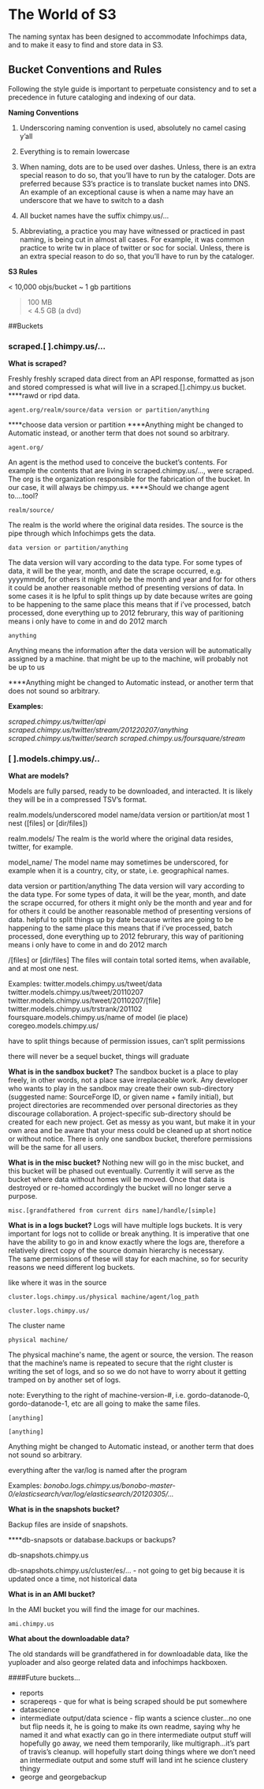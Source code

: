 # The World of S3

The naming syntax has been designed to accommodate Infochimps data, and to make it easy to find and store data in S3.

## Bucket Conventions and Rules

Following the style guide is important to perpetuate consistency and to set a precedence in future cataloging and indexing of our data.

**Naming Conventions**

1. Underscoring naming convention is used, absolutely no camel casing y’all 

2. Everything is to remain lowercase 

3. When naming, dots are to be used over dashes.  Unless, there is an extra special reason to do so, that you’ll have to run by the cataloger. Dots are preferred because S3’s practice is to translate bucket names into DNS. An example of an exceptional cause is when a name may have an underscore that we have to switch to a dash

4. All bucket names have the suffix chimpy.us/...

5. Abbreviating, a practice you may have witnessed or practiced in past naming, is being cut in almost all cases.  For example, it was common practice to write tw in place of twitter or soc for social.  Unless, there is an extra special reason to do so, that you’ll have to run by the cataloger.

**S3 Rules**

< 10,000 objs/bucket
~ 1 gb partitions
> 100 MB   
< 4.5 GB (a dvd)


##Buckets

### scraped.[ ].chimpy.us/...

**What is scraped?**

Freshly freshly scraped data direct from an API response, formatted as json and stored compressed is what will live in a scraped.[].chimpy.us bucket. ****rawd or ripd data. 


<pre><code>agent.org/realm/source/data version or partition/anything</pre></code>

****choose data version or partition
****Anything might be changed to Automatic instead, or another term that does not sound so arbitrary.

<pre><code>agent.org/</pre></code>
 
An agent is the method used to conceive the bucket’s contents.  For example the contents that are living in scraped.chimpy.us/..., were scraped.  The org is the organization responsible for the fabrication of the bucket.  In our case, it will always be chimpy.us.
****Should we change agent to....tool?

<pre><code>realm/source/</pre></code>

The realm is the world where the original data resides.  The source is the pipe through which Infochimps gets the data.

<pre><code>data version or partition/anything</pre></code>

The data version will vary according to the data type.  For some types of data, it will be the year, month, and date the scrape occurred, e.g. yyyymmdd, for others it might only be the month and year and for for others it could be another reasonable method of presenting versions of data.  In some cases it is he	lpful to split things up by date because writes are going to be happening to the same place
this means that if i’ve processed, batch processed, done everything up to 2012 februrary, this way of paritioning means i only have to come in and do 2012 march

<pre><code>anything</pre></code>

Anything means the information after the data version will be automatically assigned by a machine.  that might be up to the machine, will probably not be up to us

****Anything might be changed to Automatic instead, or another term that does not sound so arbitrary.

**Examples:**

_scraped.chimpy.us/twitter/api_
_scraped.chimpy.us/twitter/stream/201220207/anything_
_scraped.chimpy.us/twitter/search_
_scraped.chimpy.us/foursquare/stream_


### [ ].models.chimpy.us/..

**What are models?**

Models are fully parsed, ready to be downloaded, and interacted.  It is likely they will be in a compressed TSV’s format.

realm.models/underscored model name/data version or partition/at most 1 nest ([files] or [dir/files])

realm.models/
The realm is the world where the original data resides, twitter, for example. 

model_name/
The model name may sometimes be underscored, for example when it is a country, city, or state, i.e. geographical names.

data version or partition/anything
The data version will vary according to the data type.  For some types of data, it will be the year, month, and date the scrape occurred, for others it might only be the month and year and for for others it could be another reasonable method of presenting versions of data.  helpful to split things up by date because writes are going to be happening to the same place
this means that if i’ve processed, batch processed, done everything up to 2012 februrary, this way of paritioning means i only have to come in and do 2012 march

/[files] or [dir/files]
The files will contain total sorted items, when available, and at most one nest.

Examples:
twitter.models.chimpy.us/tweet/data
twitter.models.chimpy.us/tweet/20110207
twitter.models.chimpy.us/tweet/20110207/[file]
twitter.models.chimpy.us/trstrank/201102
foursquare.models.chimpy.us/name of model (ie place)
coregeo.models.chimpy.us/



have to split things because of permission issues, can’t split permissions

there will never be a sequel bucket, things will graduate


**What is in the sandbox bucket?**
The sandbox bucket is a place to play freely, in other words, not a place save irreplaceable work.  Any developer who wants to play in the sandbox may create their own sub-directory (suggested name: SourceForge ID, or given name + family initial), but project directories are recommended over personal directories as they discourage collaboration.  A project-specific sub-directory should be created for each new project.  Get as messy as you want, but make it in your own area and be aware that your mess could be cleaned up at short notice or without notice.  There is only one sandbox bucket, therefore permissions will be the same for all users.

**What is in the misc bucket?**
Nothing new will go in the misc bucket, and this bucket will be phased out eventually.  Currently it will serve as the bucket where data without homes will be moved.  Once that data is destroyed or re-homed accordingly the bucket will no longer serve a purpose.

<pre><code>misc.[grandfathered from current dirs name]/handle/[simple]</pre></code>

**What is in a logs bucket?**
Logs will have multiple logs buckets.  It is very important for logs not to collide or break anything.  It is imperative that one have the ability to go in and know exactly where the logs are, therefore a relatively direct copy of the source domain hierarchy is necessary.  
The same permissions of these will stay for each machine, so for security reasons we need different log buckets.


like where it was in the source

<pre><code>cluster.logs.chimpy.us/physical machine/agent/log_path</pre></code>


<pre><code>cluster.logs.chimpy.us/</pre></code>

The cluster name 

<pre><code>physical machine/</pre></code>
	
The physical machine's name, the agent or source, the version.  The reason that the machine’s name is repeated to secure that the right cluster is writing the set of logs, and so so we do not have to worry about it getting tramped on by another set of logs.	

note: Everything to the right of machine-version-#, i.e. gordo-datanode-0, gordo-datanode-1, etc are all going to make the same files.



<pre><code>[anything]</pre></code>
<pre><code>[anything]</pre></code>


Anything might be changed to Automatic instead, or another term that does not sound so arbitrary.

everything after the var/log is named after the program


Examples:
_bonobo.logs.chimpy.us/bonobo-master-0/elasticsearch/var/log/elasticsearch/20120305/..._



**What is in the snapshots bucket?**

Backup files are inside of snapshots.

****db-snapsots or database.backups or backups?

db-snapshots.chimpy.us 

db-snapshots.chimpy.us/cluster/es/...    - not going to get big because it is updated once a time, not historical data

**What is in an AMI bucket?**

In the AMI bucket you will find the image for our machines.




<pre><code>ami.chimpy.us</pre></code>


**What about the downloadable data?**

The old standards will be grandfathered in for downloadable data, like the yuploader and also george related data and infochimps hackboxen.  

####Future buckets...
* reports
* scrapereqs  - que for what is being scraped should be put somewhere
* datascience
* intermediate output/data science - flip wants a science cluster...no one but flip needs it, he is going to make its own readme, saying why he named it and what exactly can go in there
intermediate output stuff will hopefully go away, we need them temporarily, like multigraph...it’s part of travis’s cleanup.  will hopefully start doing things where we don’t need an intermediate output and some stuff will land int he science clustery thingy
* george and georgebackup